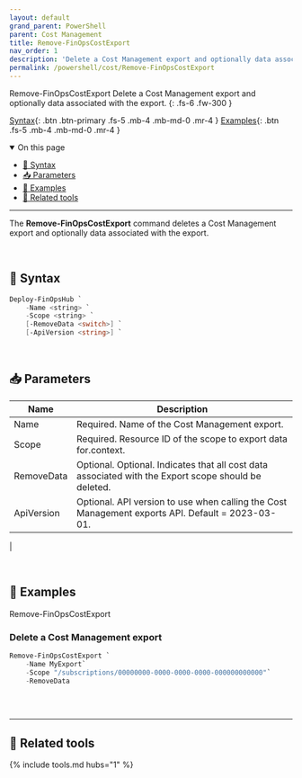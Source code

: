 ```yaml
---
layout: default
grand_parent: PowerShell
parent: Cost Management
title: Remove-FinOpsCostExport
nav_order: 1
description: 'Delete a Cost Management export and optionally data associated with the export'
permalink: /powershell/cost/Remove-FinOpsCostExport
---
```


<span class="fs-9 d-block mb-4">Remove-FinOpsCostExport</span>
Delete a Cost Management export and optionally data associated with the export.
{: .fs-6 .fw-300 }

[Syntax](#-syntax){: .btn .btn-primary .fs-5 .mb-4 .mb-md-0 .mr-4 }
[Examples](#-examples){: .btn .fs-5 .mb-4 .mb-md-0 .mr-4 }

<details open markdown="1">
   <summary class="fs-2 text-uppercase">On this page</summary>

- [🧮 Syntax](#-syntax)
- [📥 Parameters](#-parameters)
- [🌟 Examples](#-examples)
- [🧰 Related tools](#-related-tools)

</details>

---

The **Remove-FinOpsCostExport** command  deletes a Cost Management export and optionally data associated with the export.

<br>

## 🧮 Syntax

```powershell
Deploy-FinOpsHub `
    -Name <string> `
    -Scope <string> `
    [-RemoveData <switch>] `
    [-ApiVersion <string>] `
```

<br>

## 📥 Parameters

| Name          | Description                                                                                                                                                                          |
| ------------- | ------------------------------------------------------------------------------------------------------------------------------------------------------------------------------------ |
| Name          | Required. Name of the Cost Management export.                                                                                                                   |
| Scope | Required. Resource ID of the scope to export data for.context.                                                                      |
| RemoveData      | Optional. Optional. Indicates that all cost data associated with the Export scope should be deleted.                                                                      |
| ApiVersion    | Optional. API version to use when calling the Cost Management exports API. Default = 2023-03-01. |
|

<br>

## 🌟 Examples

Remove-FinOpsCostExport 


### Delete a Cost Management export

```powershell
Remove-FinOpsCostExport `
    -Name MyExport`
    -Scope "/subscriptions/00000000-0000-0000-0000-000000000000"`
    -RemoveData
 
```

<br>

---

## 🧰 Related tools

{% include tools.md hubs="1" %}

<br>

